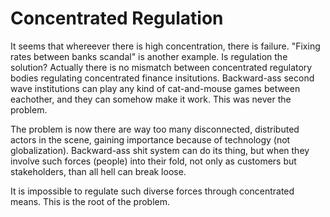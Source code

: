 # Concentrated Regulation

It seems that whereever there is high concentration, there is failure. "Fixing rates between banks scandal" is another example. Is regulation the solution? Actually there is no mismatch between concentrated regulatory bodies regulating concentrated finance insitutions. Backward-ass second wave institutions can play any kind of cat-and-mouse games between eachother, and they can somehow make it work. This was never the problem.

The problem is now there are way too many disconnected, distributed actors in the scene, gaining importance because of technology (not globalization). Backward-ass shit system can do its thing, but when they involve such forces (people) into their fold, not only as customers but stakeholders, than all hell can break loose.

It is impossible to regulate such diverse forces through concentrated means. This is the root of the problem.
















